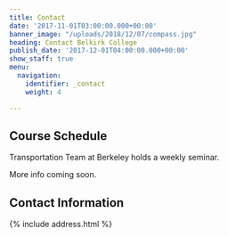 ```yaml
---
title: Contact
date: '2017-11-01T03:00:00.000+00:00'
banner_image: "/uploads/2018/12/07/compass.jpg"
heading: Contact Belkirk College
publish_date: '2017-12-01T04:00:00.000+00:00'
show_staff: true
menu:
  navigation:
    identifier: _contact
    weight: 4

---
```

## Course Schedule
Transportation Team at Berkeley holds a weekly seminar.

More info coming soon.

## Contact Information
{% include address.html %}